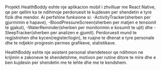 Projekti HealthBoddy eshte nje aplikacion mobil i zhvilluar me React Native, 
qe per qellim ka te ndihmoje perdoruesit te kujdesen per shendetin e tyre fizik dhe mendor.
Ai perfshine funksione si:
-ActivityTracker(sherben per gjurmimin e hapave),
-BloodPressureScreen(sherben per matjen e tensionit te gjakut),
-WaterReminder(sherben per monitorimin e kosumit te ujit) dhe 
-SleepTracker(sherben per analizen e gjumit).
Perdoruesit mund te regjistrohen dhe kycen(register/login), te ruajne te dhenat e tyre personale dhe te ndjekin progresin permes grafikeve, statistikave.

HealthBoddy eshte nje asistent personal shendetesor qe ndihmon ne krijimin e zakoneve te shendetshme, motivon per rutine ditore te mire dhe
e ben kujdesin per shendetin me te lehte dhe me te kendshem.


